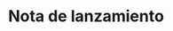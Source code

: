 ﻿---
title: Nota de lanzamiento
second_title: Documen
type: docs
url: /es/release-notes/
description: Aspose.Cells Cloud admite Excel para crear, convertir, fusionar, dividir, proteger, realizar operaciones con objetos internos, etc.
weight: 40
kwords: Excel, Office Nube, REST API, Hoja de cálculo, PDF, CSV, JSON, Markdown, Notas de la versión
---
